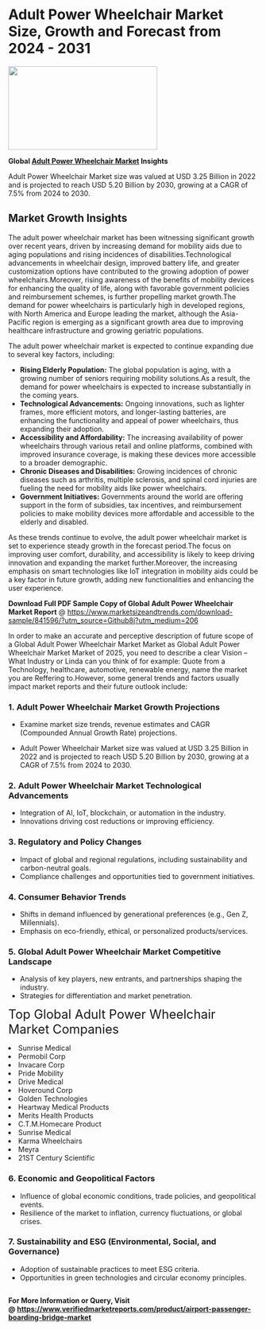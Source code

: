 <H1>Adult Power Wheelchair Market Size, Growth and Forecast from 2024 - 2031</H1><img class="aligncenter size-medium wp-image-584254" src="https://thirdeyenews.in/wp-content/uploads/2024/09/Global-Market-Research-300x168.jpeg" alt="" width="300" height="168" /><p><strong>Global&nbsp;<a href="https://www.marketsizeandtrends.com/download-sample/841596/?utm_source=Github8j?utm_medium=206">Adult Power Wheelchair Market</a> Insights</strong></p><p>Adult Power Wheelchair Market size was valued at USD 3.25 Billion in 2022 and is projected to reach USD 5.20 Billion by 2030, growing at a CAGR of 7.5% from 2024 to 2030.</p><p><h2>Market Growth Insights</h2> <p>The adult power wheelchair market has been witnessing significant growth over recent years, driven by increasing demand for mobility aids due to aging populations and rising incidences of disabilities.Technological advancements in wheelchair design, improved battery life, and greater customization options have contributed to the growing adoption of power wheelchairs.Moreover, rising awareness of the benefits of mobility devices for enhancing the quality of life, along with favorable government policies and reimbursement schemes, is further propelling market growth.The demand for power wheelchairs is particularly high in developed regions, with North America and Europe leading the market, although the Asia-Pacific region is emerging as a significant growth area due to improving healthcare infrastructure and growing geriatric populations.</p> <p>The adult power wheelchair market is expected to continue expanding due to several key factors, including: </p> <ul> <li><strong>Rising Elderly Population:</strong> The global population is aging, with a growing number of seniors requiring mobility solutions.As a result, the demand for power wheelchairs is expected to increase substantially in the coming years.</li> <li><strong>Technological Advancements:</strong> Ongoing innovations, such as lighter frames, more efficient motors, and longer-lasting batteries, are enhancing the functionality and appeal of power wheelchairs, thus expanding their adoption.</li> <li><strong>Accessibility and Affordability:</strong> The increasing availability of power wheelchairs through various retail and online platforms, combined with improved insurance coverage, is making these devices more accessible to a broader demographic.</li> <li><strong>Chronic Diseases and Disabilities:</strong> Growing incidences of chronic diseases such as arthritis, multiple sclerosis, and spinal cord injuries are fueling the need for mobility aids like power wheelchairs.</li> <li><strong>Government Initiatives:</strong> Governments around the world are offering support in the form of subsidies, tax incentives, and reimbursement policies to make mobility devices more affordable and accessible to the elderly and disabled.</li> </ul> <p>As these trends continue to evolve, the adult power wheelchair market is set to experience steady growth in the forecast period.The focus on improving user comfort, durability, and accessibility is likely to keep driving innovation and expanding the market further.Moreover, the increasing emphasis on smart technologies like IoT integration in mobility aids could be a key factor in future growth, adding new functionalities and enhancing the user experience.</p> <p><span class=""><strong>Download Full PDF Sample Copy of Global Adult Power Wheelchair Market Report</strong> @ <a href="https://www.marketsizeandtrends.com/download-sample/841596/?utm_source=Github8j?utm_medium=206" target="_blank">https://www.marketsizeandtrends.com/download-sample/841596/?utm_source=Github8j?utm_medium=206</a></span></p><p>In order to make an accurate and perceptive description of future scope of a Global&nbsp;Adult Power Wheelchair Market Market as Global&nbsp;Adult Power Wheelchair Market Market of 2025, you need to describe a clear Vision &ndash; What Industry or Linda can you think of for example: Quote from a Technology, healthcare, automotive, renewable energy, name the market you are Reffering to.However, some general trends and factors usually impact market reports and their future outlook include:</p><h3>1.&nbsp;<strong>Adult Power Wheelchair Market Growth Projections</strong></h3><ul><li>Examine market size trends, revenue estimates and CAGR (Compounded Annual Growth Rate) projections.</li><li><p>Adult Power Wheelchair Market size was valued at USD 3.25 Billion in 2022 and is projected to reach USD 5.20 Billion by 2030, growing at a CAGR of 7.5% from 2024 to 2030.</p></li></ul><h3>2.&nbsp;<strong>Adult Power Wheelchair Market Technological Advancements</strong></h3><ul><li>Integration of AI, IoT, blockchain, or automation in the industry.</li><li>Innovations driving cost reductions or improving efficiency.</li></ul><h3>3.&nbsp;<strong>Regulatory and Policy Changes</strong></h3><ul><li>Impact of global and regional regulations, including sustainability and carbon-neutral goals.</li><li>Compliance challenges and opportunities tied to government initiatives.</li></ul><h3>4.&nbsp;<strong>Consumer Behavior Trends</strong></h3><ul><li>Shifts in demand influenced by generational preferences (e.g., Gen Z, Millennials).</li><li>Emphasis on eco-friendly, ethical, or personalized products/services.</li></ul><h3>5.&nbsp;<strong>Global Adult Power Wheelchair Market Competitive Landscape</strong></h3><ul><li>Analysis of key players, new entrants, and partnerships shaping the industry.</li><li>Strategies for differentiation and market penetration.</li></ul><p data-pm-slice="1 1 []"><span style="color: inherit; font-family: inherit; font-size: 25px;">Top Global Adult Power Wheelchair Market Companies</span></p><div class="" data-test-id=""><p><li>Sunrise Medical</li><li> Permobil Corp</li><li> Invacare Corp</li><li> Pride Mobility</li><li> Drive Medical</li><li> Hoveround Corp</li><li> Golden Technologies</li><li> Heartway Medical Products</li><li> Merits Health Products</li><li> C.T.M.Homecare Product</li><li> Sunrise Medical</li><li> Karma Wheelchairs</li><li> Meyra</li><li> 21ST Century Scientific</li></p></div><h3>6.&nbsp;<strong>Economic and Geopolitical Factors</strong></h3><ul><li>Influence of global economic conditions, trade policies, and geopolitical events.</li><li>Resilience of the market to inflation, currency fluctuations, or global crises.</li></ul><h3>7.&nbsp;<strong>Sustainability and ESG (Environmental, Social, and Governance)</strong></h3><ul><li>Adoption of sustainable practices to meet ESG criteria.</li><li>Opportunities in green technologies and circular economy principles.</li></ul><h2><strong style="font-size: 14px;">For More Information or Query, Visit @&nbsp;</strong><a style="background-color: #ffffff; font-size: 14px;" href="https://www.marketsizeandtrends.com/report/adult-power-wheelchair-market/" target="_blank">https://www.verifiedmarketreports.com/product/airport-passenger-boarding-bridge-market</a></h2>